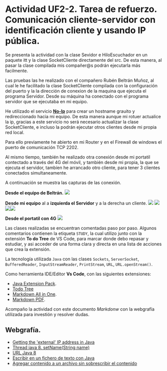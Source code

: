 # Actividad UF2-2. Tarea de refuerzo. Comunicación cliente-servidor con identificación cliente y usando IP pública.

Se presenta la actividad con la clase Sevidor e HiloEscuchador en un paquete itt y la clase SocketCliente directamente del src. De esta manera, al pasar la clase compilada mis compañer@s podrán ejecutarla más facilmente.

Las pruebas las he realizado con el compañero Rubén Beltrán Muñoz, al cual le he facilitado la clase SocketCliente compilada con la configuración del puerto y la la dirección de conexion de la maquina que ejecuta el programa Servidor. Desde su máquina ha conectado con el programa servidor que se ejecutaba en mi equipo.

He utilizado el servicio **[No-Ip](https://www.noip.com)** para crear un hostname grauito y redireccionado hacia mi equipo. De esta manera aunque mi rotuer actualice la ip, gracias a este servicio no será necesario actualizar la clase SocketCliente, e incluso la podrán ejecutar otros clientes desde mi propia red local.

Para ello previamente he abierto en mi Router y en el Firewall de windows el puerto de comunicación TCP 2202.

Al mismo tiempo, también he realizado otra conexión desde mi portatil contectado a través del 4G del móvil, y también desde mi propia, la que se ejecuta el servidor, tambíen he arrancado otro cliente, para tener 3 clientes conectados simultaneamente.

A continuación se muestra las capturas de las conexión.

**Desde el equipo de Beltrán.**
![](Image&#32;007.png)

**Desde mi equipo** al a **izquierda el Servidor** y a la derecha un cliente.
![](Image&#32;008.png) ![](Image&#32;009.png)![](Image&#32;009.png)![](Image&#32;010.png)

**Desde el portatil con 4G**
![](Image&#32;011.png)

Las clases realizadas se encuentran comentadas paso por paso. Algunos comentarios contienen la etiqueta `STUDY`, la cual utilizo junto con la extensión **To do Tree** de VS Code, para marcar donde debo repasar y estudiar, y asi acceder de una forma clara y directa en una lista de acciones que crea la extensión.

La tecnología utilizada `Java` con las clases `Sockets`,  `ServerSocket`,  `BufferedReader`, `InputStreamReader`, `PrintStream`, `URL`, `URL.openStream()`.

Como herramienta IDE/Editor **Vs Code**, con las siguientes extensiones:
- [Java Extension Pack](https://marketplace.visualstudio.com/items?itemName=vscjava.vscode-java-pack).
- [Todo Tree](https://marketplace.visualstudio.com/items?itemName=Gruntfuggly.todo-tree)
- [Markdown All in One](https://marketplace.visualstudio.com/items?itemName=yzhang.markdown-all-in-one).
- [Markdown PDF](https://marketplace.visualstudio.com/items?itemName=yzane.markdown-pdf).

Acompaño la actividad con este documento *Markdonw* con la webgrafía utilizada para investión y resolver dudas.

## Webgrafía.
- [Getting the 'external' IP address in Java](https://stackoverflow.com/questions/2939218/getting-the-external-ip-address-in-java)
- [Thread java 8. setName(String name)](https://docs.oracle.com/javase/8/docs/api/java/lang/Thread.html)
- [URL Java 8](https://docs.oracle.com/javase/8/docs/api/java/net/URL.html)
- [Escribir en un fichero de texto con Java](http://lineadecodigo.com/java/escribir-en-un-fichero-de-texto-con-java/) 
- [Agregar contenido a un archivo sin sobrescribir el contenido](https://es.stackoverflow.com/questions/68526/agregar-contenido-a-un-archivo-sin-sobrescribir-el-contenido)